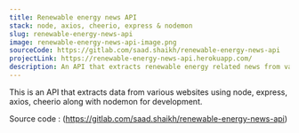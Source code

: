 ```yaml
---
title: Renewable energy news API
stack: node, axios, cheerio, express & nodemon
slug: renewable-energy-news-api
image: renewable-energy-news-api-image.png
sourceCode: https://gitlab.com/saad.shaikh/renewable-energy-news-api
projectLink: https://renewable-energy-news-api.herokuapp.com/
description: An API that extracts renewable energy related news from various sources.
---
```


This is an API that extracts data from various websites using node, express, axios, cheerio along with nodemon for development.

Source code : (https://gitlab.com/saad.shaikh/renewable-energy-news-api)
